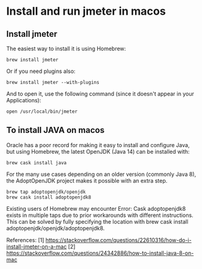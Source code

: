 # Install and run jmeter in macos

## Install jmeter

The easiest way to install it is using Homebrew:
```
brew install jmeter
```

Or if you need plugins also:
```
brew install jmeter --with-plugins
```

And to open it, use the following command (since it doesn't appear in your Applications):
```
open /usr/local/bin/jmeter
```


## To install JAVA on macos

Oracle has a poor record for making it easy to install and configure Java, but using Homebrew, the latest OpenJDK (Java 14) can be installed with:
```
brew cask install java
```

For the many use cases depending on an older version (commonly Java 8), the AdoptOpenJDK project makes it possible with an extra step.
```
brew tap adoptopenjdk/openjdk
brew cask install adoptopenjdk8
```

Existing users of Homebrew may encounter Error: Cask adoptopenjdk8 exists in multiple taps due to prior workarounds with different instructions. This can be solved by fully specifying the location with brew cask install adoptopenjdk/openjdk/adoptopenjdk8.


References:
[1] https://stackoverflow.com/questions/22610316/how-do-i-install-jmeter-on-a-mac
[2] https://stackoverflow.com/questions/24342886/how-to-install-java-8-on-mac
